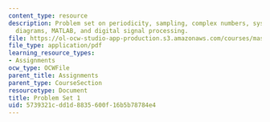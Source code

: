 ```yaml
---
content_type: resource
description: Problem set on periodicity, sampling, complex numbers, systems and block
  diagrams, MATLAB, and digital signal processing.
file: https://ol-ocw-studio-app-production.s3.amazonaws.com/courses/mas-160-signals-systems-and-information-for-media-technology-fall-2007/5739321cdd1d8835600f16b5b78784e4_ps1.pdf
file_type: application/pdf
learning_resource_types:
- Assignments
ocw_type: OCWFile
parent_title: Assignments
parent_type: CourseSection
resourcetype: Document
title: Problem Set 1
uid: 5739321c-dd1d-8835-600f-16b5b78784e4
---
```

